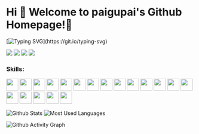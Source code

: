 # Hi 🎉 Welcome to paigupai's Github Homepage!🚀

[![Typing SVG](https://readme-typing-svg.demolab.com?font=Fira+Code&pause=1000&width=435&lines=Welcome!)](https://git.io/typing-svg)

<p>
<img src="https://img.shields.io/static/v1?label=Program&message=Dart&color=blue"/>
<img src="https://img.shields.io/static/v1?label=Program&message=Swift&color=red"/>
<a href="https://zenn.dev/paigu"><img src="https://img.shields.io/static/v1?label=Blog&message=Zenn&color=blue"/></a>
<img src="https://visitor-badge.glitch.me/badge?page_id=https://github.com/paigupai&right_color=red" />
</p>

### **Skills:**

<code><img height="32" width="32" src="https://cdn.jsdelivr.net/npm/simple-icons@v8/icons/flutter.svg"/></code>
<code><img height="32" width="32" src="https://cdn.jsdelivr.net/npm/simple-icons@v8/icons/swift.svg"/></code>
<code><img height="32" width="32" src="https://cdn.jsdelivr.net/npm/simple-icons@v8/icons/python.svg"/></code>
<code><img height="32" width="32" src="https://cdn.jsdelivr.net/npm/simple-icons@v8/icons/android.svg"/></code>
<code><img height="32" width="32" src="https://cdn.jsdelivr.net/npm/simple-icons@v8/icons/ios.svg"/></code>
<code><img height="32" width="32" src="https://cdn.jsdelivr.net/npm/simple-icons@v8/icons/visualstudiocode.svg"/></code>
<code><img height="32" width="32" src="https://cdn.jsdelivr.net/npm/simple-icons@v8/icons/androidstudio.svg"/></code>
<code><img height="32" width="32" src="https://cdn.jsdelivr.net/npm/simple-icons@v8/icons/xcode.svg"/></code>
<code><img height="32" width="32" src="https://cdn.jsdelivr.net/npm/simple-icons@v8/icons/git.svg"/></code>
<code><img height="32" width="32" src="https://cdn.jsdelivr.net/npm/simple-icons@v8/icons/sqlite.svg"/></code>
<code><img height="32" width="32" src="https://cdn.jsdelivr.net/npm/simple-icons@v8/icons/realm.svg"/></code>
<code><img height="32" width="32" src="https://cdn.jsdelivr.net/npm/simple-icons@v8/icons/firebase.svg"/></code>
<code><img height="32" width="32" src="https://cdn.jsdelivr.net/npm/simple-icons@v8/icons/github.svg"/></code>
<code><img height="32" width="32" src="https://cdn.jsdelivr.net/npm/simple-icons@v8/icons/gitlab.svg"/></code>
<code><img height="32" width="32" src="https://cdn.jsdelivr.net/npm/simple-icons@v8/icons/gitpod.svg"/></code>
<code><img height="32" width="32" src="https://cdn.jsdelivr.net/npm/simple-icons@v8/icons/jira.svg"/></code>
<code><img height="32" width="32" src="https://cdn.jsdelivr.net/npm/simple-icons@v8/icons/confluence.svg"/></code>
<code><img height="32" width="32" src="https://cdn.jsdelivr.net/npm/simple-icons@v8/icons/mattermost.svg"/></code>
<code><img height="32" width="32" src="https://cdn.jsdelivr.net/npm/simple-icons@v8/icons/zenn.svg"/></code>


![Github Stats](https://github-readme-stats.vercel.app/api?username=paigupai&show_icons=true&count_private=true)
![Most Used Languages](https://github-readme-stats.vercel.app/api/top-langs/?username=paigupai&layout=compact)


![Github Activity Graph](https://github-readme-activity-graph-theta-six.vercel.app/graph?username=paigupai&theme=vue)
